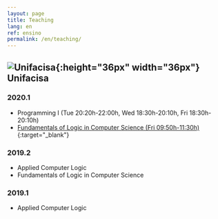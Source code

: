 ```yaml
---
layout: page
title: Teaching
lang: en
ref: ensino
permalink: /en/teaching/
---
```


## ![Unifacisa](/assets/unifacisa.png){:height="36px" width="36px"} Unifacisa

### 2020.1

* Programming I (Tue 20:20h-22:00h, Wed 18:30h-20:10h, Fri 18:30h-20:10h)
* [Fundamentals of Logic in Computer Science (Fri 09:50h-11:30h)](https://classroom.google.com/u/0/c/NjAzNzY3NjAyNzha){:target="_blank"}

### 2019.2

* Applied Computer Logic
* Fundamentals of Logic in Computer Science

### 2019.1

* Applied Computer Logic
